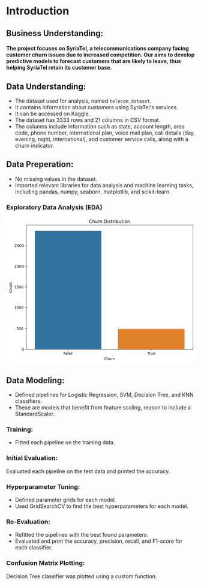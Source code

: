 # Introduction

## Business Understanding:

#### The project focuses on SyriaTel, a telecommunications company facing customer churn issues due to increased competition. Our aims to develop predictive models to forecast customers that are likely to leave, thus helping SyriaTel retain its customer base.

## Data Understanding:

- The dataset used for analysis, named `telecom_dataset`. 
- It contains information about customers using SyriaTel's services. 
- It can be accessed on Kaggle. 
- The dataset has 3333 rows and 21 columns in CSV format.
- The columns include information such as state, account length, area code, phone number, international plan, voice mail plan, call details (day, evening, night, international), and customer service calls, along with a churn indicator.

## Data Preperation:
- No missing values in the dataset. 
- Imported relevant libraries for data analysis and machine learning tasks, including pandas, numpy, seaborn, matplotlib, and scikit-learn.

### Exploratory Data Analysis (EDA)


![churn distribution](https://github.com/Abuz254/glowing-octo-computing-machine/blob/main/Images/download%20(5).png)

## Data Modeling:

- Defined pipelines for Logistic Regression, SVM, Decision Tree, and KNN classifiers.
- These are models that benefit from feature scaling, reason to include a StandardScaler.

### Training:
- Fitted each pipeline on the training data.

### Initial Evaluation:
Evaluated each pipeline on the test data and printed the accuracy.

### Hyperparameter Tuning:
- Defined parameter grids for each model.
- Used GridSearchCV to find the best hyperparameters for each model.

### Re-Evaluation:
- Refitted the pipelines with the best found parameters.
- Evaluated and print the accuracy, precision, recall, and F1-score for each classifier.

### Confusion Matrix Plotting: 
Decision Tree classifier was plotted using a custom function.